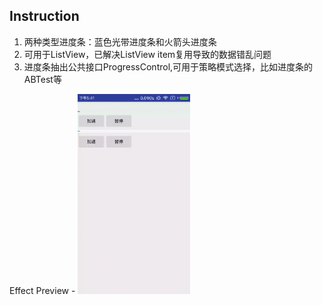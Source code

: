 Instruction
-
<ol>
<li>两种类型进度条：蓝色光带进度条和火箭头进度条</li>
<li>可用于ListView，已解决ListView item复用导致的数据错乱问题</li>
<li>进度条抽出公共接口ProgressControl,可用于策略模式选择，比如进度条的ABTest等</li>
</ol>
Effect Preview
-
<img src="https://github.com/vip001/ProgressView/blob/master/instruction/demo.gif" height="320px"/>

